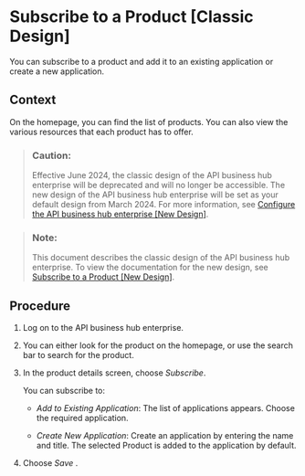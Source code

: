 <!-- loio2e586e1110c54b02967a2272b4a10451 -->

# Subscribe to a Product \[Classic Design\]

You can subscribe to a product and add it to an existing application or create a new application.



## Context

On the homepage, you can find the list of products. You can also view the various resources that each product has to offer.

> ### Caution:  
> Effective June 2024, the classic design of the API business hub enterprise will be deprecated and will no longer be accessible. The new design of the API business hub enterprise will be set as your default design from March 2024. For more information, see [Configure the API business hub enterprise \[New Design\]](configure-the-api-business-hub-enterprise-new-design-54b4607.md).

> ### Note:  
> This document describes the classic design of the API business hub enterprise. To view the documentation for the new design, see [Subscribe to a Product \[New Design\]](subscribe-to-a-product-new-design-486d263.md).



## Procedure

1.  Log on to the API business hub enterprise.

2.  You can either look for the product on the homepage, or use the search bar to search for the product.

3.  In the product details screen, choose *Subscribe*.

    You can subscribe to:

    -   *Add to Existing Application*: The list of applications appears. Choose the required application.

    -   *Create New Application*: Create an application by entering the name and title. The selected Product is added to the application by default.


4.  Choose *Save* .


